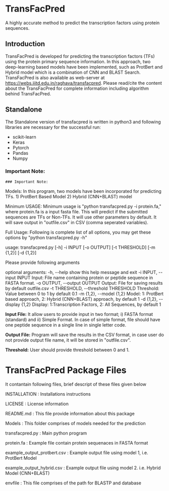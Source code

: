 # **TransFacPred**
A highly accurate method to predict the transcription factors using protein sequences.
## Introduction
TransFacPred is developed for predicting the transcription factors (TFs) using the protein primary sequence information. In this approach, two deep-learning based models have been implemented, such as ProtBert and Hybrid model which is a combination of CNN and BLAST Search.
TransFacPred is also available as web-server at https://webs.iiitd.edu.in/raghava/transfacpred. Please read/cite the content about the TransFacPred for complete information including algorithm behind TransFacPred.

## Standalone
The Standalone version of transfacpred is written in python3 and following libraries are necessary for the successful run:
- scikit-learn
- Keras
- Pytorch
- Pandas
- Numpy
### Important Note:

```
### Important Note:
```

Models: In this program, two models have been incorporated for predicting TFs. 1) ProtBert Based Model 2) Hybrid (CNN+BLAST) model

Minimum USAGE: Minimum usage is "python transfacpred.py -i protein.fa," where protein.fa is a input fasta file. This will predict if the submitted sequences are TFs or Non-TFs. It will use other parameters by default. It will save output in "outfile.csv" in CSV (comma seperated variables).

Full Usage: Following is complete list of all options, you may get these options by "python transfacpred.py -h" 

usage: transfacpred.py [-h] -i INPUT [-o OUTPUT] [-t THRESHOLD] [-m {1,2}] [-d {1,2}]

Please provide following arguments

optional arguments:
  -h, --help            show this help message and exit
  -i INPUT, --input INPUT
                        Input: File name containing protein or peptide sequence in FASTA format.
  -o OUTPUT, --output OUTPUT
                        Output: File for saving results by default outfile.csv
  -t THRESHOLD, --threshold THRESHOLD
                        Threshold: Value between 0 to 1 by default 0.1
  -m {1,2}, --model {1,2}
                        Model: 1: ProtBert based approach, 2: Hybrid (CNN+BLAST) approach, by default 1
  -d {1,2}, --display {1,2}
                        Display: 1:Transcription Factors, 2: All Sequences, by default 1

**Input File:** It allow users to provide input in two format; i) FASTA format (standard) and ii) Simple Format. In case of simple format, file should have one peptide sequence in a single line in single letter code. 

**Output File:** Program will save the results in the CSV format, in case user do not provide output file name, it will be stored in "outfile.csv".

**Threshold:** User should provide threshold between 0 and 1.


TransFacPred Package Files
=======================
It contantain following files, brief descript of these files given below

INSTALLATION  			: Installations instructions

LICENSE       			: License information

README.md     			: This file provide information about this package

Models        		        : This folder comprises of models needed for the prediction

transfacpred.py 		: Main python program 

protein.fa			: Example file contain protein sequenaces in FASTA format 

example_output_protbert.csv	: Example output file using model 1, i.e. ProtBert Model

example_output_hybrid.csv	: Example output file using model 2. i.e. Hybrid Model (CNN+BLAST)

envfile				: This file comprises of the path for BLASTP and database
